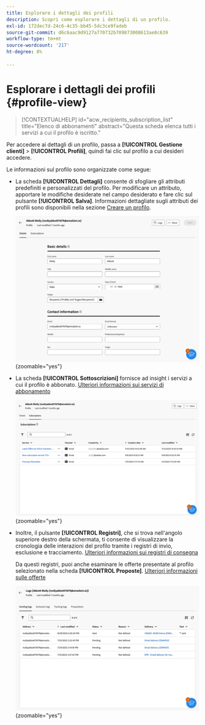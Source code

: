 ```yaml
---
title: Esplorare i dettagli dei profili
description: Scopri come esplorare i dettagli di un profilo.
exl-id: 172dec7d-24c6-4c35-bb45-5dc3ce9fadeb
source-git-commit: d6c6aac9d9127a770732b709873008613ae8c639
workflow-type: tm+mt
source-wordcount: '217'
ht-degree: 8%

---
```


# Esplorare i dettagli dei profili {#profile-view}

>[!CONTEXTUALHELP]
>id="acw_recipients_subscription_list"
>title="Elenco di abbonamenti"
>abstract="Questa scheda elenca tutti i servizi a cui il profilo è iscritto."

Per accedere ai dettagli di un profilo, passa a **[!UICONTROL Gestione clienti]** > **[!UICONTROL Profili]**, quindi fai clic sul profilo a cui desideri accedere.

Le informazioni sul profilo sono organizzate come segue:

* La scheda **[!UICONTROL Dettagli]** consente di sfogliare gli attributi predefiniti e personalizzati del profilo. Per modificare un attributo, apportare le modifiche desiderate nel campo desiderato e fare clic sul pulsante **[!UICONTROL Salva]**. Informazioni dettagliate sugli attributi dei profili sono disponibili nella sezione [Creare un profilo](create-profile.md).

  ![Schermata che mostra la scheda dei dettagli del profilo, inclusi gli attributi incorporati e personalizzati.](assets/profile-details.png){zoomable="yes"}

* La scheda **[!UICONTROL Sottoscrizioni]** fornisce ad insight i servizi a cui il profilo è abbonato. [Ulteriori informazioni sui servizi di abbonamento](manage-services.md)

  ![Schermata che mostra la scheda degli abbonamenti, con l&#39;elenco dei servizi a cui il profilo è abbonato.](assets/profile-subscriptions.png){zoomable="yes"}

* Inoltre, il pulsante **[!UICONTROL Registri]**, che si trova nell&#39;angolo superiore destro della schermata, ti consente di visualizzare la cronologia delle interazioni del profilo tramite i registri di invio, esclusione e tracciamento. [Ulteriori informazioni sui registri di consegna](../monitor/delivery-logs.md)

  Da questi registri, puoi anche esaminare le offerte presentate al profilo selezionato nella scheda **[!UICONTROL Proposte]**. [Ulteriori informazioni sulle offerte](../msg/offers.md)

  ![Schermata che mostra la scheda dei registri, inclusi i registri di invio, esclusione e tracciamento, nonché la scheda delle proposte per la revisione delle offerte.](assets/profile-logs.png){zoomable="yes"}